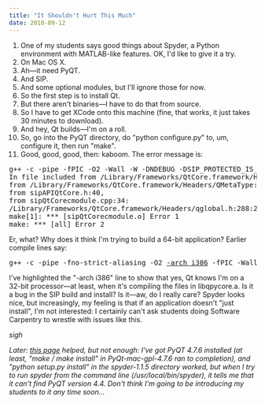 ```yaml
---
title: "It Shouldn't Hurt This Much"
date: 2010-09-12
---
```

<ol>
  <li>One of my students says good things about Spyder, a Python environment with MATLAB-like features. OK, I'd like to give it a try.</li>
  <li>On Mac OS X.</li>
  <li>Ah—it need PyQT.</li>
  <li>And SIP.</li>
  <li>And some optional modules, but I'll ignore those for now.</li>
  <li>So the first step is to install Qt.</li>
  <li>But there aren't binaries—I have to do that from source.</li>
  <li>So I have to get XCode onto this machine (fine, that works, it just takes 30 minutes to download).</li>
  <li>And hey, Qt builds—I'm on a roll.</li>
  <li>So, go into the PyQT directory, do "python configure.py" to, um, configure it, then run "make".</li>
  <li>Good, good, good, then: kaboom. The error message is:</li>
</ol>
<pre>g++ -c -pipe -fPIC -O2 -Wall -W -DNDEBUG -DSIP_PROTECTED_IS_PUBLIC -Dprotected=public -DQT_NO_DEBUG -DQT_CORE_LIB -I. -I/Users/gregwilson/PyQt-mac-gpl-4.7.6/qpy/QtCore -I/System/Library/Frameworks/Python.framework/Versions/2.6/include/python2.6 -I/mkspecs/macx-g++ -I/Library/Frameworks/QtCore.framework/Headers -I/usr/include -F/Users/gregwilson/PyQt-mac-gpl-4.7.6/qpy/QtCore -F/Library/Frameworks -o sipQtCorecmodule.o sipQtCorecmodule.cpp
In file included from /Library/Frameworks/QtCore.framework/Headers/qmetatype.h:45,
from /Library/Frameworks/QtCore.framework/Headers/QMetaType:1,
from sipAPIQtCore.h:40,
from sipQtCorecmodule.cpp:34:
/Library/Frameworks/QtCore.framework/Headers/qglobal.h:288:2: error: #error "You are building a 64-bit application, but using a 32-bit version of Qt. Check your build configuration."
make[1]: *** [sipQtCorecmodule.o] Error 1
make: *** [all] Error 2</pre>
Er, what? Why does it think I'm trying to build a 64-bit application? Earlier compile lines say:
<pre>g++ -c -pipe -fno-strict-aliasing -O2 <span style="text-decoration: underline;">-arch i386</span> -fPIC -Wall -W -DQT_NO_DEBUG -DQT_GUI_LIB -DQT_CORE_LIB -DQT_SHARED -I/usr/local/Qt4.6/mkspecs/macx-g++ -I. -I/Library/Frameworks/QtCore.framework/Versions/4/Headers -I/usr/include/QtCore -I/Library/Frameworks/QtGui.framework/Versions/4/Headers -I/usr/include/QtGui -I/usr/include -I/System/Library/Frameworks/Python.framework/Versions/2.6/include/python2.6 -I../../QtCore -I. -I. -F/Library/Frameworks -o moc_qpycore_pyqtproxy.o moc_qpycore_pyqtproxy.cpp</pre>
I've highlighted the "-arch i386" line to show that yes, Qt knows I'm on a 32-bit processor—at least, when it's compiling the files in libqpycore.a. Is it a bug in the SIP build and install? Is it—aw, do I really care? Spyder looks nice, but increasingly, my feeling is that if an application doesn't "just install", I'm not interested: I certainly can't ask students doing Software Carpentry to wrestle with issues like this.

*sigh*

<em>Later: <a href="http://old.nabble.com/PyQt4,-Qt-on-osx-SnowLeopard-td26394590.html">this page</a> helped, but not enough: I've got PyQT 4.7.6 installed (at least, "make / make install" in PyQt-mac-gpl-4.7.6 ran to completion), and "python setup.py install" in the spyder-1.1.5 directory worked, but when I try to run spyder from the command line (/usr/local/bin/spyder), it tells me that it can't find PyQT version 4.4. Don't think I'm going to be introducing my students to it any time soon…
</em>

